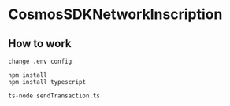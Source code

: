 # CosmosSDKNetworkInscription

## How to work
```
change .env config

npm install
npm install typescript
```
```
ts-node sendTransaction.ts
```

